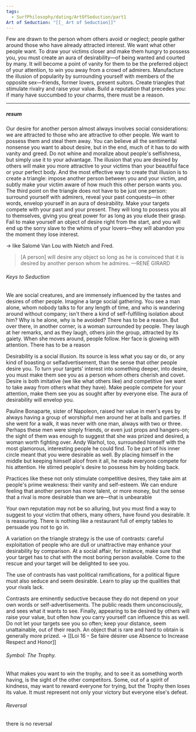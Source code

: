 ```yaml
---
tags:
  - SurfPhilosophy/dating/ArtOfSeduction/part1
Art of Seduction: "[[_ Art of Seduction]]"
---
```

Few are drawn to the person whom others avoid or neglect; people gather around those who have already attracted interest. We want what other people want. To draw your victims closer and make them hungry to possess you, you must create an aura of desirability—of being wanted and courted by many. It will become a point of vanity for them to be the preferred object of your attention, to win you away from a crowd of admirers. Manufacture the illusion of popularity by surrounding yourself with members of the opposite sex—friends, former lovers, present suitors. Create triangles that stimulate rivalry and raise your value. Build a reputation that precedes you: if many have succumbed to your charms, there must be a reason.

----
##### resum
Our desire for another person almost always involves social considerations: we are attracted to those who are attractive to other people. We want to possess them and steal them away. You can believe all the sentimental nonsense you want to about desire, but in the end, much of it has to do with vanity and greed. Do not whine and moralize about people's selfishness, but simply use it to your advantage. The illusion that you are desired by others will make you more attractive to your victims than your beautiful face or your perfect body. And the most effective way to create that illusion is to create a triangle: impose another person between you and your victim, and subtly make your victim aware of how much this other person wants you. The third point on the triangle does not have to be just one person: surround yourself with admirers, reveal your past conquests—in other words, envelop yourself in an aura of desirability. Make your targets compete with your past and your present. They will long to possess you all to themselves, giving you great power for as long as you elude their grasp. Fail to make yourself an object of desire right from the start, and you will end up the sorry slave to the whims of your lovers—they will abandon you the moment they lose interest.

-> like Salomé Van Lou with Nietch and Fred.

> [A person] will desire any object so long as he is convinced that it is desired by another person whom he admires. —RENÉ GIRARD

###### Keys to Seduction
We are social creatures, and are immensely influenced by the tastes and desires of other people. Imagine a large social gathering. You see a man alone, whom nobody talks to for any length of time, and who is wandering around without company; isn't there a kind of self-fulfilling isolation about him? Why is he alone, why is he avoided? There has to be a reason. But over there, in another corner, is a woman surrounded by people. They laugh at her remarks, and as they laugh, others join the group, attracted by its gaiety. When she moves around, people follow. Her face is glowing with attention. There has to be a reason

Desirability is a social illusion. Its source is less what you say or do, or any kind of boasting or selfadvertisement, than the sense that other people desire you. To turn your targets' interest into something deeper, into desire, you must make them see you as a person whom others cherish and covet. Desire is both imitative (we like what others like) and competitive (we want to take away from others what they have). Make people compete for your attention, make them see you as sought after by everyone else. The aura of desirability will envelop you.

Pauline Bonaparte, sister of Napoleon, raised her value in men's eyes by always having a group of worshipful men around her at balls and parties. If she went for a walk, it was never with one man, always with two or three. Perhaps these men were simply friends, or even just props and hangers-on; the sight of them was enough to suggest that she was prized and desired, a woman worth fighting over. Andy Warhol, too, surrounded himself with the most glamorous, interesting people he could find. To be part of his inner circle meant that you were desirable as well. By placing himself in the middle but keeping himself aloof from it all, he made everyone compete for his attention. He stirred people's desire to possess him by holding back.

Practices like these not only stimulate competitive desires, they take aim at people's prime weakness: their vanity and self-esteem. We can endure feeling that another person has more talent, or more money, but the sense that a rival is more desirable than we are—that is unbearable

Your own reputation may not be so alluring, but you must find a way to suggest to your victim that others, many others, have found you desirable. It is reassuring. There is nothing like a restaurant full of empty tables to persuade you not to go in.

A variation on the triangle strategy is the use of contrasts: careful exploitation of people who are dull or unattractive may enhance your desirability by comparison. At a social affair, for instance, make sure that your target has to chat with the most boring person available. Come to the rescue and your target will be delighted to see you.

The use of contrasts has vast political ramifications, for a political figure must also seduce and seem desirable. Learn to play up the qualities that your rivals lack. 

Contrasts are eminently seductive because they do not depend on your own words or self-advertisements. The public reads them unconsciously, and sees what it wants to see. Finally, appearing to be desired by others will raise your value, but often how you carry yourself can influence this as well. Do not let your targets see you so often; keep your distance, seem unattainable, out of their reach. An object that is rare and hard to obtain is generally more prized. -> [[Loi 16 - Se faire désirer  use Absence to Increase Respect and Honor]]

###### Symbol: The Trophy.
What makes you want to win the trophy, and to see it as something worth having, is the sight of the other competitors. Some, out of a spirit of kindness, may want to reward everyone for trying, but the Trophy then loses its value. It must represent not only your victory but everyone else's defeat.

###### Reversal
there is no reversal